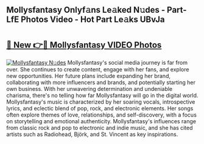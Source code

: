 ## Mollysfantasy Onlyf𝚊ns Le𝚊ked N𝚞des - Part-LfE Photos Video - Hot Part Le𝚊ks UBvJa

# <h2><a href="http://ab14020.deff.icu/?id=Mollysfantasy">🔗 New 👉🔴 Mollysfantasy VIDEO Photos</a></h2>

[![Mollysfantasy N𝚞des](https://i.imgur.com/rIISA9y.gif)](http://ab14020.deff.icu/?id=Mollysfantasy)
Mollysfantasy's social media journey is far from over. She continues to create content, engage with her fans, and explore new opportunities. Her future plans include expanding her brand, collaborating with more influencers and brands, and potentially starting her own business. With her unwavering determination and undeniable charisma, there's no telling how far Mollysfantasy will go in the digital world. Mollysfantasy's music is characterized by her soaring vocals, introspective lyrics, and eclectic blend of pop, rock, and electronic elements. Her songs often explore themes of love, relationships, and self-discovery, with a focus on storytelling and emotional authenticity. Mollysfantasy's influences range from classic rock and pop to electronic and indie music, and she has cited artists such as Radiohead, Björk, and St. Vincent as key inspirations.
